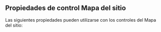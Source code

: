 
## Propiedades de control Mapa del sitio
			



<a name="NOTE1"></a>
<a name="NOTE1_1"></a>
Las siguientes propiedades pueden utilizarse con los controles del Mapa del sitio:




